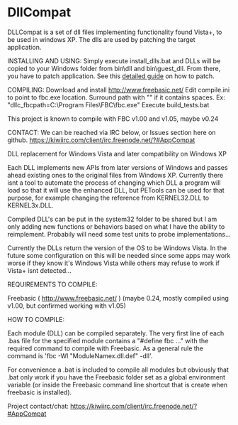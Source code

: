 # DllCompat

DLLCompat is a set of dll files implementing functionality found Vista+, to be used in windows XP.
The dlls are used by patching the target application.


INSTALLING AND USING:
Simply execute install_dlls.bat and DLLs will be copied to your Windows folder from bin\dll and bin\guest_dll.
From there, you have to patch application. See this [detailed guide](docs/patching_tut.md) on how to patch.


COMPILING:
Download and install http://www.freebasic.net/
Edit compile.ini to point to fbc.exe location. Surround path with "" if it contains spaces.
Ex: "dllc_fbcpath=C:\Program Files\FBC\fbc.exe"
Execute build_tests.bat

This project is known to compile with FBC v1.00 and v1.05, maybe v0.24


CONTACT:
We can be reached via IRC below, or Issues section here on github.
https://kiwiirc.com/client/irc.freenode.net/?#AppCompat













DLL replacement for Windows Vista and later compatibility on Windows XP

Each DLL implements new APIs from later versions of Windows and passes ahead existing ones to the original files from Windows XP. 
Currently there isnt a tool to automate the process of changing which DLL a program will load so that it will use the enhanced DLL, but PETools can be used for that purpose, for example changing the reference from KERNEL32.DLL to KERNEL3x.DLL.

Compiled DLL's can be put in the system32 folder to be shared but I am only adding new functions or behaviors based on what I have the ability to reimplement. Probabily will need some test units to probe implementations...

Currently the DLLs return the version of the OS to be Windows Vista. In the future some configuration on this will be needed since some apps may work worse if they know it's Windows Vista while others may refuse to work if Vista+ isnt detected...

REQUIREMENTS TO COMPILE:

Freebasic ( http://www.freebasic.net/ ) (maybe 0.24, mostly compiled using v1.00, but confirmed working with v1.05)

HOW TO COMPILE:

Each module (DLL) can be compiled separately. The very first line of each .bas file for the specified module contains a "#define fbc ..." with the required command to compile with Freebasic. As a general rule the command is 'fbc -Wl "ModuleNamex.dll.def" -dll'. 

For convenience a .bat is included to compile all modules but obviously that .bat only work if you have the Freebasic folder set as a global environment variable (or inside the Freebasic command line shortcut that is create when freebasic is installed).

Project contact/chat:
https://kiwiirc.com/client/irc.freenode.net/?#AppCompat